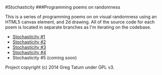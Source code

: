 #Stochasticity
###Programming poems on randomness

This is a series of programming poems on on visual randomness using an HTML5 canvas element, and 2d drawing. All of the source code for each poem is located in separate branches as I'm iterating on the codebase.

* [Stochasticity #1](http://gregtatum.com/poems/stochasticity/)
* [Stochasticity #2](http://gregtatum.com/poems/stochasticity-2/)
* [Stochasticity #3](http://gregtatum.com/poems/stochasticity-3/)
* [Stochasticity #4](http://gregtatum.com/poems/stochasticity-4/)
* Stochasticity #5 (coming soon)

Project copyright (c) 2014 Greg Tatum under GPL v3.
